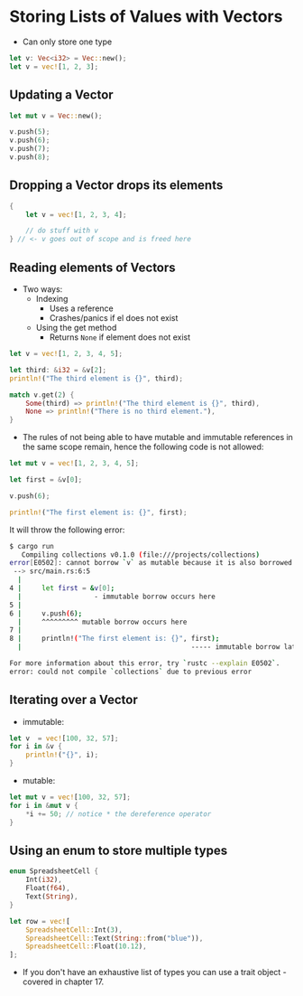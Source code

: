 # Storing Lists of Values with Vectors

- Can only store one type

```rust
let v: Vec<i32> = Vec::new();
let v = vec![1, 2, 3];
```

## Updating a Vector

```rust
let mut v = Vec::new();

v.push(5);
v.push(6);
v.push(7);
v.push(8);
```

## Dropping a Vector drops its elements

```rust
{
    let v = vec![1, 2, 3, 4];

    // do stuff with v
} // <- v goes out of scope and is freed here
```

## Reading elements of Vectors

- Two ways:
  - Indexing
    - Uses a reference
    - Crashes/panics if el does not exist
  - Using the get method
    - Returns `None` if element does not exist

```rust
let v = vec![1, 2, 3, 4, 5];

let third: &i32 = &v[2];
println!("The third element is {}", third);

match v.get(2) {
    Some(third) => println!("The third element is {}", third),
    None => println!("There is no third element."),
}
```

- The rules of not being able to have mutable and immutable references in the same scope remain, hence the following code is not allowed:

```rust
let mut v = vec![1, 2, 3, 4, 5];

let first = &v[0];

v.push(6);

println!("The first element is: {}", first);
```

It will throw the following error:

```bash
$ cargo run
   Compiling collections v0.1.0 (file:///projects/collections)
error[E0502]: cannot borrow `v` as mutable because it is also borrowed as immutable
 --> src/main.rs:6:5
  |
4 |     let first = &v[0];
  |                  - immutable borrow occurs here
5 | 
6 |     v.push(6);
  |     ^^^^^^^^^ mutable borrow occurs here
7 | 
8 |     println!("The first element is: {}", first);
  |                                          ----- immutable borrow later used here

For more information about this error, try `rustc --explain E0502`.
error: could not compile `collections` due to previous error
```

## Iterating over a Vector

- immutable:
```rust
let v  = vec![100, 32, 57];
for i in &v {
    println!("{}", i);
}
```
- mutable:
```rust
let mut v = vec![100, 32, 57];
for i in &mut v {
    *i += 50; // notice * the dereference operator
}
```

## Using an enum to store multiple types

```rust
enum SpreadsheetCell {
    Int(i32),
    Float(f64),
    Text(String),
}

let row = vec![
    SpreadsheetCell::Int(3),
    SpreadsheetCell::Text(String::from("blue")),
    SpreadsheetCell::Float(10.12),
];
```

- If you don't have an exhaustive list of types you can use a trait object - covered in chapter 17.
